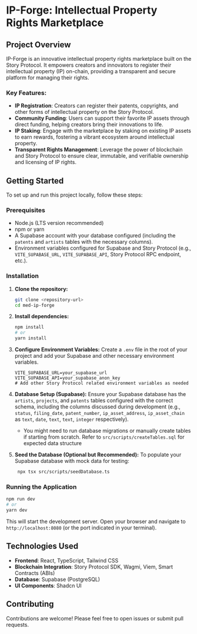 # IP-Forge: Intellectual Property Rights Marketplace

## Project Overview

IP-Forge is an innovative intellectual property rights marketplace built on the Story Protocol. It empowers creators and innovators to register their intellectual property (IP) on-chain, providing a transparent and secure platform for managing their rights.

### Key Features:

- **IP Registration**: Creators can register their patents, copyrights, and other forms of intellectual property on the Story Protocol.
- **Community Funding**: Users can support their favorite IP assets through direct funding, helping creators bring their innovations to life.
- **IP Staking**: Engage with the marketplace by staking on existing IP assets to earn rewards, fostering a vibrant ecosystem around intellectual property.
- **Transparent Rights Management**: Leverage the power of blockchain and Story Protocol to ensure clear, immutable, and verifiable ownership and licensing of IP rights.

## Getting Started

To set up and run this project locally, follow these steps:

### Prerequisites

- Node.js (LTS version recommended)
- npm or yarn
- A Supabase account with your database configured (including the `patents` and `artists` tables with the necessary columns).
- Environment variables configured for Supabase and Story Protocol (e.g., `VITE_SUPABASE_URL`, `VITE_SUPABASE_API`, Story Protocol RPC endpoint, etc.).

### Installation

1.  **Clone the repository:**

    ```bash
    git clone <repository-url>
    cd med-ip-forge
    ```

2.  **Install dependencies:**

    ```bash
    npm install
    # or
    yarn install
    ```

3.  **Configure Environment Variables:**
    Create a `.env` file in the root of your project and add your Supabase and other necessary environment variables.

    ```
    VITE_SUPABASE_URL=your_supabase_url
    VITE_SUPABASE_API=your_supabase_anon_key
    # Add other Story Protocol related environment variables as needed
    ```

4.  **Database Setup (Supabase):**
    Ensure your Supabase database has the `artists`, `projects`, and `patents` tables configured with the correct schema, including the columns discussed during development (e.g., `status`, `filing_date`, `patent_number`, `ip_asset_address`, `ip_asset_chain` as `text`, `date`, `text`, `text`, `integer` respectively).

    - You might need to run database migrations or manually create tables if starting from scratch. Refer to `src/scripts/createTables.sql` for expected data structure

5.  **Seed the Database (Optional but Recommended):**
    To populate your Supabase database with mock data for testing:
    ```bash
     npx tsx src/scripts/seedDatabase.ts
    ```

### Running the Application

```bash
npm run dev
# or
yarn dev
```

This will start the development server. Open your browser and navigate to `http://localhost:8080` (or the port indicated in your terminal).

## Technologies Used

- **Frontend**: React, TypeScript, Tailwind CSS
- **Blockchain Integration**: Story Protocol SDK, Wagmi, Viem, Smart Contracts (ABIs)
- **Database**: Supabase (PostgreSQL)
- **UI Components**: Shadcn UI

## Contributing

Contributions are welcome! Please feel free to open issues or submit pull requests.
